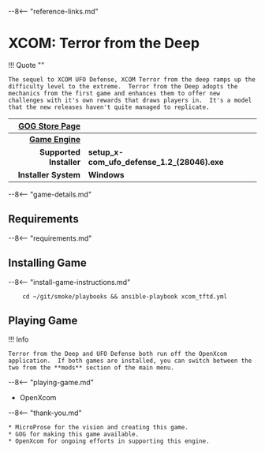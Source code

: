 [//]: # (Import global reference links)
--8<-- "reference-links.md"

[//]: # (Set local reference links) 
[GOG Store Page]: https://www.gog.com/en/game/xcom_terror_from_the_deep "XCOM Terror from the Deep"
[Game Engine]: [OpenXcom]


# XCOM: Terror from the Deep

!!! Quote ""

    The sequel to XCOM UFO Defense, XCOM Terror from the deep ramps up the difficulty level to the extreme.  Terror from the Deep adopts the mechanics from the first game and enhances them to offer new challenges with it's own rewards that draws players in.  It's a model that the new releases haven't quite managed to replicate.

| [GOG Store Page][] |  |
|--:|:--|
| **[Game Engine][]** |  |
| **Supported Installer** | **setup_x-com_ufo_defense_1.2_(28046).exe** |
| **Installer System** | **Windows** |

--8<-- "game-details.md"

## Requirements

--8<-- "requirements.md"

## Installing Game

--8<-- "install-game-instructions.md"

        cd ~/git/smoke/playbooks && ansible-playbook xcom_tftd.yml

## Playing Game

!!! Info

    Terror from the Deep and UFO Defense both run off the OpenXcom application.  If both games are installed, you can switch between the two from the **mods** section of the main menu.

--8<-- "playing-game.md"
    
* OpenXcom

--8<-- "thank-you.md"
    
    * MicroProse for the vision and creating this game.
    * GOG for making this game available.
    * OpenXcom for ongoing efforts in supporting this engine.